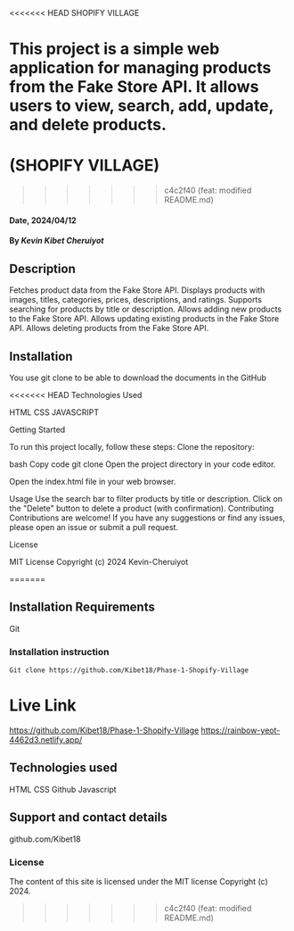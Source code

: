 <<<<<<< HEAD
SHOPIFY VILLAGE

This project is a simple web application for managing products from the Fake Store API. It allows users to view, search, add, update, and delete products.
=======

# (SHOPIFY VILLAGE)
>>>>>>> c4c2f40 (feat: modified README.md)

#### Date, 2024/04/12

#### By *Kevin Kibet Cheruiyot*

## Description
Fetches product data from the Fake Store API.
Displays products with images, titles, categories, prices, descriptions, and ratings.
Supports searching for products by title or description.
Allows adding new products to the Fake Store API.
Allows updating existing products in the Fake Store API.
Allows deleting products from the Fake Store API.

## Installation
You use git clone to be able to download the documents in the GitHub

<<<<<<< HEAD
Technologies Used

HTML
CSS
JAVASCRIPT

Getting Started

To run this project locally, follow these steps:
Clone the repository:


bash
Copy code
git clone
Open the project directory in your code editor.


Open the index.html file in your web browser.


Usage
Use the search bar to filter products by title or description.
Click on the "Delete" button to delete a product (with confirmation).
Contributing
Contributions are welcome! If you have any suggestions or find any issues, please open an issue or submit a pull request.


License

MIT License
Copyright (c) 2024 Kevin-Cheruiyot

=======
## Installation Requirements
Git

### Installation instruction
```
Git clone https://github.com/Kibet18/Phase-1-Shopify-Village

```

# Live Link
https://github.com/Kibet18/Phase-1-Shopify-Village
https://rainbow-yeot-4462d3.netlify.app/

## Technologies used
HTML
CSS
Github
Javascript

## Support and contact details
github.com/Kibet18

### License
The content of this site is licensed under the MIT license
Copyright (c) 2024.


>>>>>>> c4c2f40 (feat: modified README.md)
